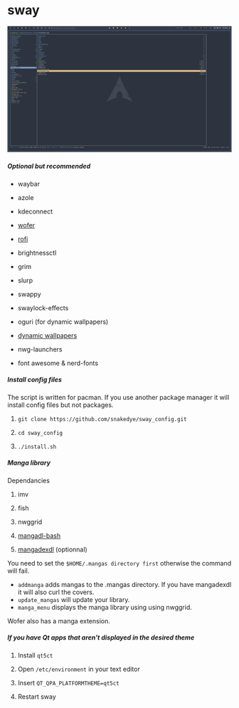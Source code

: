 # sway

![rice](screenshot.png)

##### Optional but recommended

- waybar

- azole

- kdeconnect

- [wofer](https://gitlab.com/snakedye/wofer)

- <a href="https://aur.archlinux.org/packages/rofi-lbonn-wayland-git/">rofi</a>

- brightnessctl

- grim

- slurp

- swappy

- swaylock-effects

- oguri (for dynamic wallpapers)

- <a href="https://github.com/adi1090x/dynamic-wallpaper">dynamic wallpapers</a>

- nwg-launchers

- font awesome & nerd-fonts

##### Install config files

The script is written for pacman. If you use another package manager it will install config files but not packages.

1. `git clone https://github.com/snakedye/sway_config.git`

2. `cd sway_config`

3. `./install.sh`

##### Manga library

Dependancies

1. imv

2. fish

3. nwggrid

4. [mangadl-bash](https://github.com/Akianonymus/mangadl-bash)

5. [mangadexdl](https://github.com/frozenpandaman/mangadex-dl) (optionnal)

You need to set the `$HOME/.mangas directory first` otherwise the command will fail.

- `addmanga` adds mangas to the .mangas directory. If you have mangadexdl it will also curl the covers.
- `update_mangas` will update your library.
- `manga_menu` displays the manga library using using nwggrid.

Wofer also has a manga extension.

##### If you have Qt apps that aren't displayed in the desired theme

1. Install `qt5ct`

2. Open `/etc/environment` in your text editor

3. Insert `QT_QPA_PLATFORMTHEME=qt5ct`

4. Restart sway
